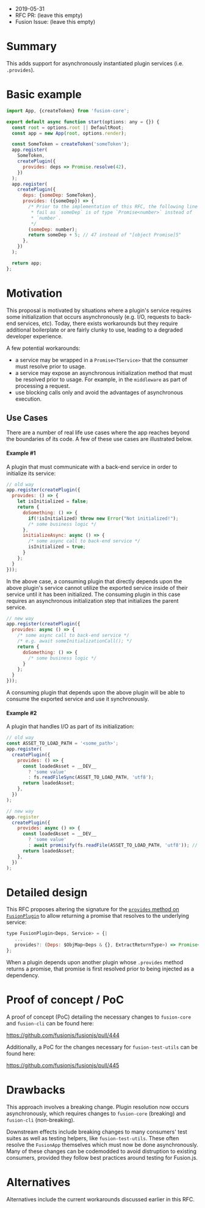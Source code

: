* 2019-05-31
* RFC PR: (leave this empty)
* Fusion Issue: (leave this empty)

# Summary

This adds support for asynchronously instantiated plugin services (i.e. `.provides`).

# Basic example

```js
import App, {createToken} from 'fusion-core';

export default async function start(options: any = {}) {
  const root = options.root || DefaultRoot;
  const app = new App(root, options.render);

  const SomeToken = createToken('someToken');
  app.register(
    SomeToken,
    createPlugin({
      provides: deps => Promise.resolve(42),
    })
  );
  app.register(
    createPlugin({
      deps: {someDep: SomeToken},
      provides: ({someDep}) => {
        /* Prior to the implementation of this RFC, the following line will
         * fail as `someDep` is of type `Promise<number>` instead of
         * `number`.
         */
        (someDep: number);
        return someDep + 5; // 47 instead of "[object Promise]5"
      },
    })
  );

  return app;
};
```

# Motivation

This proposal is motivated by situations where a plugin's service requires some initialization that occurs asynchronously (e.g. I/O, requests to back-end services, etc).  Today, there exists workarounds but they require additional boilerplate or are fairly clunky to use, leading to a degraded developer experience.

A few potential workarounds:
- a service may be wrapped in a `Promise<TService>` that the consumer must resolve prior to usage.
- a service may expose an asynchronous initialization method that must be resolved prior to usage.  For example, in the `middleware` as part of processing a request.
- use blocking calls only and avoid the advantages of asynchronous execution.

## Use Cases

There are a number of real life use cases where the app reaches beyond the boundaries of its code.  A few of these use cases are illustrated below.

#### Example #1

A plugin that must communicate with a back-end service in order to initialize its service:

```js
// old way
app.register(createPlugin({
  provides: () => {
    let isInitialized = false;
    return {
      doSomething: () => {
        if(!isInitialized) throw new Error("Not initialized!");
        /* some business logic */
      },
      initializeAsync: async () => {
        /* some async call to back-end service */
        isInitialized = true;
      }
    };
  }
}));
```

In the above case, a consuming plugin that directly depends upon the above plugin's service cannot utilize the exported service inside of their service until it has been initialized.  The consuming plugin in this case requires an asynchronous initialization step that initializes the parent service.

```js
// new way
app.register(createPlugin({
  provides: async () => {
    /* some async call to back-end service */
    /* e.g. await someInitializationCall(); */
    return {
      doSomething: () => {
        /* some business logic */
      }
    };
  }
}));
```

A consuming plugin that depends upon the above plugin will be able to consume the exported service and use it synchronously.

#### Example #2

A plugin that handles I/O as part of its initialization:

```js
// old way
const ASSET_TO_LOAD_PATH = '<some_path>';
app.register(
  createPlugin({
    provides: () => {
      const loadedAsset = __DEV__
        ? 'some value'
        : fs.readFileSync(ASSET_TO_LOAD_PATH, 'utf8');
      return loadedAsset;
    },
  })
);

// new way
app.register
  createPlugin({
    provides: async () => {
      const loadedAsset = __DEV__
        ? 'some value'
        : await promisify(fs.readFile(ASSET_TO_LOAD_PATH, 'utf8')); // No longer blocking!
      return loadedAsset;
    },
  })
);
```

# Detailed design

This RFC proposes altering the signature for the [`provides` method on `FusionPlugin`](https://github.com/fusionjs/fusionjs/blob/master/fusion-core/src/types.js#L59) to allow returning a promise that resolves to the underlying service:

```js
type FusionPlugin<Deps, Service> = {|
   ...
   provides?: (Deps: $ObjMap<Deps & {}, ExtractReturnType>) => Promise<Service> | Service,
};
```

When a plugin depends upon another plugin whose `.provides` method returns a promise, that promise is first resolved prior to being injected as a dependency.

# Proof of concept / PoC

A proof of concept (PoC) detailing the necessary changes to `fusion-core` and `fusion-cli` can be found here:

https://github.com/fusionjs/fusionjs/pull/444

Additionally, a PoC for the changes necessary for `fusion-test-utils` can be found here:

https://github.com/fusionjs/fusionjs/pull/445

# Drawbacks

This approach involves a breaking change.  Plugin resolution now occurs asynchronously, which requires changes to `fusion-core` (breaking) and `fusion-cli` (non-breaking).

Downstream effects include breaking changes to many consumers' test suites as well as testing helpers, like `fusion-test-utils`.  These often resolve the `FusionApp` themselves which must now be done asynchronously.  Many of these changes can be codemodded to avoid distruption to existing consumers, provided they follow best practices around testing for Fusion.js.

# Alternatives

Alternatives include the current workarounds discussed earlier in this RFC.
